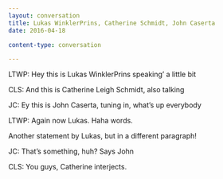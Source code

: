 ```yaml
---
layout: conversation
title: Lukas WinklerPrins, Catherine Schmidt, John Caserta
date: 2016-04-18

content-type: conversation

---
```


LTWP: Hey this is Lukas WinklerPrins speaking’ a little bit

CLS: And this is Catherine Leigh Schmidt, also talking

JC: Ey this is John Caserta, tuning in, what’s up everybody

LTWP: Again now Lukas. Haha words. 

Another statement by Lukas, but in a different paragraph!

JC: That’s something, huh? Says John

CLS: You guys, Catherine interjects. 
